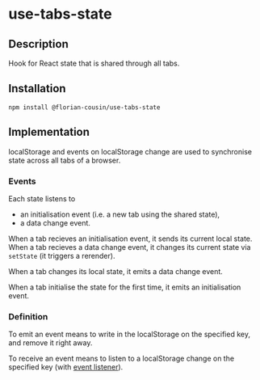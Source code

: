 # use-tabs-state

## Description

Hook for React state that is shared through all tabs.

## Installation

`npm install @florian-cousin/use-tabs-state`

## Implementation

localStorage and events on localStorage change are used to synchronise state across all tabs of a browser.

### Events

Each state listens to

- an initialisation event (i.e. a new tab using the shared state),
- a data change event.

When a tab recieves an initialisation event, it sends its current local state.
When a tab recieves a data change event, it changes its current state via `setState` (it triggers a rerender).

When a tab changes its local state, it emits a data change event.

When a tab initialise the state for the first time, it emits an initialisation event.

### Definition

To emit an event means to write in the localStorage on the specified key, and remove it right away.

To receive an event means to listen to a localStorage change on the specified key (with [event listener](https://developer.mozilla.org/en-US/docs/Web/API/Window/storage_event)).
